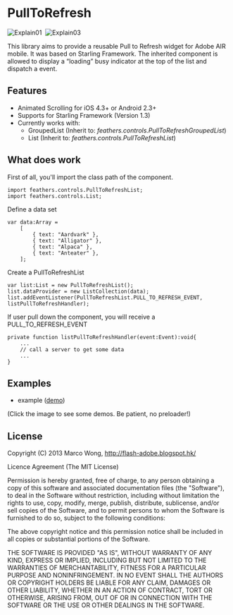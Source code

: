 PullToRefresh
=======


![Explain01](https://c2fa2e6e-a-62cb3a1a-s-sites.googlegroups.com/site/ducklegflash/pulltorefresh/ex01.jpg)&nbsp;
![Explain03](https://c2fa2e6e-a-62cb3a1a-s-sites.googlegroups.com/site/ducklegflash/pulltorefresh/ex03.jpg)

This library aims to provide a reusable Pull to Refresh widget for Adobe AIR mobile. It was based on Starling Framework.
The inherited component is allowed to display a “loading” busy indicator at the top of the list and dispatch a event.

## Features

- Animated Scrolling for iOS 4.3+ or Android 2.3+
- Supports for Starling Framework (Version 1.3)
- Currently works with:
  - GroupedList (Inherit to: _feathers.controls.PullToRefreshGroupedList_)
  - List (Inherit to: _feathers.controls.PullToRefreshList_)

## What does work


First of all, you'll import the class path of the component.
```as3
import feathers.controls.PullToRefreshList;
import feathers.controls.List;
````

Define a data set
```as3
var data:Array =
	[
		{ text: "Aardvark" },
		{ text: "Alligator" },
		{ text: "Alpaca" },
		{ text: "Anteater" },
	];
````

Create a PullToRefreshList
```as3
var list:List = new PullToRefreshList();
list.dataProvider = new ListCollection(data);
list.addEventListener(PullToRefreshList.PULL_TO_REFRESH_EVENT, listPullToRefreshHandler);
````

If user pull down the component, you will receive a PULL_TO_REFRESH_EVENT
```as3
private function listPullToRefreshHandler(event:Event):void{
	...
	// call a server to get some data
	...
}
````

## Examples

- example ([demo](https://sites.google.com/site/ducklegflash/pulltorefresh/example01))

(Click the image to see some demos. Be patient, no preloader!)

## License

Copyright (C) 2013 Marco Wong, http://flash-adobe.blogspot.hk/

Licence Agreement (The MIT License)

Permission is hereby granted, free of charge, to any person obtaining a copy of this software and associated documentation files (the "Software"), to deal in the Software without restriction, including without limitation the rights to use, copy, modify, merge, publish, distribute, sublicense, and/or sell copies of the Software, and to permit persons to whom the Software is furnished to do so, subject to the following conditions:

The above copyright notice and this permission notice shall be included in all copies or substantial portions of the Software.

THE SOFTWARE IS PROVIDED "AS IS", WITHOUT WARRANTY OF ANY KIND, EXPRESS OR IMPLIED, INCLUDING BUT NOT LIMITED TO THE WARRANTIES OF MERCHANTABILITY, FITNESS FOR A PARTICULAR PURPOSE AND NONINFRINGEMENT. IN NO EVENT SHALL THE AUTHORS OR COPYRIGHT HOLDERS BE LIABLE FOR ANY CLAIM, DAMAGES OR OTHER LIABILITY, WHETHER IN AN ACTION OF CONTRACT, TORT OR OTHERWISE, ARISING FROM, OUT OF OR IN CONNECTION WITH THE SOFTWARE OR THE USE OR OTHER DEALINGS IN THE SOFTWARE.
